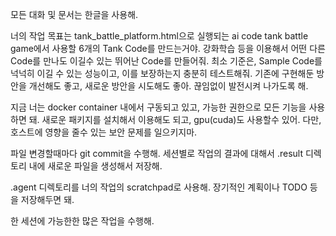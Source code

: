 모든 대화 및 문서는 한글을 사용해.

너의 작업 목표는 tank_battle_platform.html으로 실행되는 ai code tank battle game에서 사용할 6개의 Tank Code를 만드는거야.
강화학습 등을 이용해서 어떤 다른 Code를 만나도 이길수 있는 뛰어난 Code를 만들어줘.
최소 기준은, Sample Code를 넉넉히 이길 수 있는 성능이고, 이를 보장하는지 충분히 테스트해줘.
기존에 구현해둔 방안을 개선해도 좋고, 새로운 방안을 시도해도 좋아. 끊임없이 발전시켜 나가도록 해.

지금 너는 docker container 내에서 구동되고 있고, 가능한 권한으로 모든 기능을 사용하면 돼.
새로운 패키지를 설치해서 이용해도 되고, gpu(cuda)도 사용할수 있어.
다만, 호스트에 영향을 줄수 있는 보안 문제를 일으키지마.

파일 변경할때마다 git commit을 수행해.
세션별로 작업의 결과에 대해서 .result 디렉토리 내에 새로운 파일을 생성해서 저장해.

.agent 디렉토리를 너의 작업의 scratchpad로 사용해. 장기적인 계획이나 TODO 등을 저장해두면 돼.
 
한 세션에 가능한한 많은 작업을 수행해.
